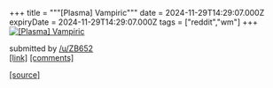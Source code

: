 +++
title = """[Plasma] Vampiric"""
date = 2024-11-29T14:29:07.000Z
expiryDate = 2024-11-29T14:29:07.000Z
tags = ["reddit","wm"]
+++
[![[Plasma] Vampiric](https://preview.redd.it/wfrt8jazou3e1.png?width=640&crop=smart&auto=webp&s=abf5921e4b348c95b73b79b9d2d957dd3f75637f "[Plasma] Vampiric")](https://www.reddit.com/r/unixporn/comments/1h2mzcj/plasma_vampiric/)

submitted by [/u/ZB652](https://www.reddit.com/user/ZB652)  
[\[link\]](https://i.redd.it/wfrt8jazou3e1.png) [\[comments\]](https://www.reddit.com/r/unixporn/comments/1h2mzcj/plasma_vampiric/)

[[source]](https://www.reddit.com/r/unixporn/comments/1h2mzcj/plasma_vampiric/)
